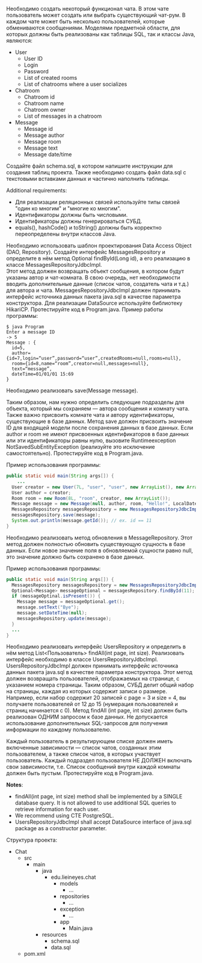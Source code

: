 Необходимо создать некоторый функционал чата. В этом чате пользователь может создать или выбрать существующий чат-рум. В каждом чате может быть несколько пользователей, которые обмениваются сообщениями.
Моделями предметной области, для которых должны быть реализованы как таблицы SQL, так и классы Java, являются:
- User
  - User ID
  - Login
  -	Password
  -	List of created rooms
  -	List of chatrooms where a user socializes
- Chatroom
  -	Chatroom id
  - Chatroom name
  - Chatroom owner
  - List of messages in a chatroom
- Message
  - Message id
  - Message author
  - Message room
  - Message text
  - Message date/time

Создайте файл schema.sql, в котором напишите инструкции для создания таблиц проекта. Также необходимо создать файл data.sql с текстовыми вставками данных и частично наполнить таблицы.

Additional requirements:

- Для реализации реляционных связей используйте типы связей "один ко многим" и "многие ко многим".
- Идентификаторы должны быть числовыми.
- Идентификаторы должны генерироваться СУБД.
- equals(), hashCode() и toString() должны быть корректно переопределены внутри классов Java.


Необходимо использовать шаблон проектирования Data Access Object (DAO, Repository).
Создайте интерфейс MessagesRepository и определите в нём метод Optional<Message> findById(Long id), а его реализацию в классе MessagesRepositoryJdbcImpl.  
Этот метод должен возвращать объект сообщения, в котором будут указаны автор и чат-комната. В свою очередь, нет необходимости вводить дополнительные данные (список чатов, создатель чата и т.д.) для автора и чата.
MessagesRepositoryJdbcImpl должен принимать интерфейс источника данных пакета java.sql в качестве параметра конструктора.
Для реализации DataSource используйте библиотеку HikariCP.
Протестируйте код в Program.java.
Пример работы программы:
```
$ java Program
Enter a message ID
-> 5
Message : {
  id=5,
  author={id=7,login=“user”,password=“user”,createdRooms=null,rooms=null},
  room={id=8,name=“room”,creator=null,messages=null},
  text=“message”,
  dateTime=01/01/01 15:69
}
```

Необходимо реализовать save(Message message).

Таким образом, нам нужно определить следующие подразделы для объекта, который мы сохраняем — автора сообщения и комнату чата. Также важно присвоить комнате чата и автору идентификаторы, существующие в базе данных.
Метод save должен присвоить значение ID для входящей модели после сохранения данных в базе данных. Если author и room не имеют присвоенных идентификаторов в базе данных или эти идентификаторы равны нулю, вызовите Runtimeexception NotSavedSubEntityException (реализуйте это исключение самостоятельно).
Протестируйте код в Program.java.

Пример использования программы:
```java
public static void main(String args[]) {
	...
  User creator = new User(7L, "user", "user", new ArrayList(), new ArrayList());
  User author = creator;
  Room room = new Room(8L, "room", creator, new ArrayList());
  Message message = new Message(null, author, room, "Hello!", LocalDateTime.now());
  MessagesRepository messagesRepository = new MessagesRepositoryJdbcImpl(...);
  messagesRepository.save(message);
  System.out.println(message.getId()); // ex. id == 11
}
```

Необходимо реализовать метод обновления в MessageRepository. Этот метод должен полностью обновить существующую сущность в базе данных. Если новое значение поля в обновляемой сущности равно null, это значение должно быть сохранено в базе данных.

Пример использования программы:
```java
public static void main(String args[]) {
  MessagesRepository messagesRepository = new MessagesRepositoryJdbcImpl(...);
  Optional<Message> messageOptional = messagesRepository.findById(11);
  if (messageOptinal.isPresent()) {
    Message message = messageOptional.get();
    message.setText("Bye");
    message.setDateTime(null);
    messagesRepository.update(message);
  }
  ...
}
```

Необходимо реализовать интерфейс UsersRepository и определить в нём метод List<Пользователь> findAll(int page, int size). Реализовать интерфейс необходимо в классе UsersRepositoryJdbcImpl.
UsersRepositoryJdbcImpl должен принимать интерфейс источника данных пакета java.sql в качестве параметра конструктора. Этот метод должен возвращать пользователей, отображаемых на странице, с указанием номера страницы. Таким образом, СУБД делит общий набор на страницы, каждая из которых содержит записи о размере. Например, если набор содержит 20 записей с page = 3 и size = 4, вы получаете пользователей от 12 до 15 (нумерация пользователей и страниц начинается с 0).
Метод findAll (int page, int size) должен быть реализован ОДНИМ запросом к базе данных. Не допускается использование дополнительных SQL-запросов для получения информации по каждому пользователю.

Каждый пользователь в результирующем списке должен иметь включенные зависимости — список чатов, созданных этим пользователем, а также список чатов, в которых участвует пользователь.
Каждый подраздел пользователя НЕ ДОЛЖЕН включать свои зависимости, т.е. Список сообщений внутри каждой комнаты должен быть пустым.
Протестируйте код в Program.java.

**Notes**:
- findAll(int page, int size) method shall be implemented by a SINGLE database query. It is not allowed to use additional SQL queries to retrieve information for each user.
- We recommend using CTE PostgreSQL.
- UsersRepositoryJdbcImpl shall accept DataSource interface of java.sql package as a constructor parameter.


Структура проекта:
- Chat
  - src
    - main
      - java
        - edu.lieineyes.chat
          - models
            - ... 
          - repositories
            - ... 
          - exception
            - ... 
          - app
            - Main.java
      - resources
        - schema.sql
        - data.sql
  - pom.xml
